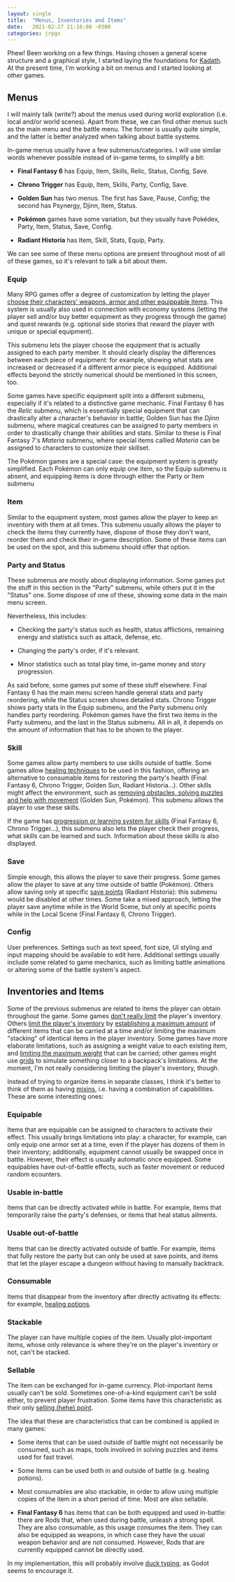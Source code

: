 ```yaml
---
layout: single
title:  "Menus, Inventories and Items"
date:   2021-02-27 21:16:00 -0300
categories: jrpgs
---
```


Phew! Been working on a few things. Having chosen a general scene structure
and  a graphical style, I started laying the foundations for
[Kadath](https://github.com/jbahamon/kadath). At the present time, I'm working
a bit on menus and I started looking at other games.


## Menus

I will mainly talk (write?) about the menus used during world exploration
(i.e. local and/or world scenes). Apart from these, we can find other menus
such as the main menu and the battle menu. The former is usually quite simple,
and the latter is better analyzed when talking about battle systems.

In-game menus usually have a few submenus/categories. I will use similar words
whenever possible instead of in-game terms, to simplify a bit:

- **Final Fantasy 6** has Equip, Item, Skills, Relic, Status, Config, Save.

- **Chrono Trigger** has Equip, Item, Skills, Party, Config, Save.

- **Golden Sun** has two menus. The first has Save, Pause, Config; the second
has Psynergy, Djinn, Item, Status.

- **Pokémon** games have some variation, but they usually have Pokédex, Party,
Item, Status, Save, Config.

- **Radiant Historia** has Item, Skill, Stats, Equip, Party.

We can see some of these menu options are present throughout most of all of
these games, so it's relevant to talk a bit about them.

### Equip

Many RPG games offer a degree of customization by letting the player [choose
their characters' weapons, armor and other equippable
items](https://tvtropes.org/pmwiki/pmwiki.php/Main/EquipmentBasedProgression).
This system is usually also used in connection with economy systems (letting
the player sell and/or buy better equipment as they progress through the game)
and quest rewards (e.g. optional side stories that reward the player with
unique or special equipment).

This submenu lets the player choose the equipment that is actually assigned to
each party member. It should clearly display the differences between each
piece of equipment: for example, showing what stats are increased or decreased
if a different armor piece is equipped. Additional effects beyond the strictly
numerical should be mentioned in this screen, too.

Some games have specific equipment split into a different submenu, especially
if it's related to a distinctive game mechanic. Final Fantasy 6 has the
_Relic_ submenu, which is essentially special equipment that can drastically
alter a character's behavior in battle; Golden Sun has the _Djinn_ submenu,
where magical creatures can be assigned to party members in order to
drastically change their abilities and stats. Similar to these is Final
Fantasy 7's _Materia_ submenu, where special items callled _Materia_ can be
assigned to characters to customize their skillset.

The Pokémon games are a special case: the equipment system is greatly
simplified. Each Pokémon can only equip one item, so the Equip submenu is
absent, and equipping items is done through either the Party or Item submenu

### Item

Similar to the equipment system, most games allow the player to keep an
inventory with them at all times. This submenu usually allows the player to
check the items they currently have, dispose of those they don't want, reorder
them and check their in-game description. Some of these items can be used on
the spot, and this submenu should offer that option. 

### Party and Status

These submenus are mostly about displaying information. Some games put the
stuff in this section in the "Party" submenu, while others put it in the
"Status" one. Some dispose of one of these, showing some data in the main menu
screen.

Nevertheless, this includes:

- Checking the party's status such as health, status afflictions, remaining
energy and statistics such as attack, defense, etc. 

- Changing the party's order, if it's relevant.

- Minor statistics such as total play time, in-game money and story progression.

As said before, some games put some of these stuff elsewhere. Final Fantasy 6
has the main menu screen handle general stats and party reordering, while the
Status screen shows detailed stats. Chrono Trigger shows party stats in the
Equip submenu, and the Party submenu only handles party reordering. Pokémon
games have the first two items in the Party submenu, and the last in the
Status submenu. All in all, it depends on the amount of information that has
to be shown to the player. 

### Skill

Some games allow party members to use skills outside of battle. Some games
allow [healing
techniques](https://tvtropes.org/pmwiki/pmwiki.php/Main/TheMedic) to be used
in this fashion, offering an alternative to consumable items for restoring the
party's health (Final Fantasy 6, Chrono Trigger, Golden Sun, Radiant
Historia...). Other skills might affect the environment, such as [removing
obstacles, solving puzzles and help with
movement](https://tvtropes.org/pmwiki/pmwiki.php/Main/AbilityRequiredToProceed)
(Golden Sun, Pokémon). This submenu allows the player to use these skills.

If the game has [progression or learning system for
skills](https://tvtropes.org/pmwiki/pmwiki.php/Main/SkillScoresAndPerks)
(Final Fantasy 6, Chrono Trigger...), this submenu also lets the player check
their progress, what skills can be learned and such. Information about
these skills is also displayed.


### Save

Simple enough, this allows the player to save their progress. Some games allow
the player to save at any time outside of battle (Pokémon). Others allow
saving only at specific [save
points](https://tvtropes.org/pmwiki/pmwiki.php/Main/SavePoint) (Radiant
Historia): this submenu would be disabled at other times. Some take a mixed
approach, letting the player save anytime while in the World Scene, but only
at specific points while in the Local Scene (Final Fantasy 6, Chrono Trigger).


### Config

User preferences. Settings such as text speed, font size, UI styling and input
mapping should be available to edit here. Additional settings usually include
some related to game mechanics, such as limiting battle animations or altering
some of the battle system's aspect.

## Inventories and Items

Some of the previous submenus are related to items the player can obtain
throughout the game. Some games [don't really
limit](https://tvtropes.org/pmwiki/pmwiki.php/Main/HyperspaceArsenal) the
player's inventory. Others [limit the player's
inventory](https://tvtropes.org/pmwiki/pmwiki.php/Main/InventoryManagementPuzzle)
by [establishing a maximum
amount](https://tvtropes.org/pmwiki/pmwiki.php/Main/LimitedLoadout) of
different items that can be carried at a time and/or limiting the maximum
"stacking" of identical items in the player inventory. Some games have more
elaborate limitations, such as assigning a weight value to each existing item,
and [limiting the maximum
weight](https://tvtropes.org/pmwiki/pmwiki.php/Main/CriticalEncumbranceFailure)
that can be carried; other games might use
[grids](https://tvtropes.org/pmwiki/pmwiki.php/Main/GridInventory) to simulate
something closer to a backpack's limitations. At the moment, I'm not really
considering limiting the player's inventory, though.


Instead of trying to organize items in separate classes, I think it's better
to think of them as having [mixins](https://en.wikipedia.org/wiki/Mixin), i.e.
having a combination of capabilities. These are some interesting ones:

### Equipable

Items that are equipable can be assigned to characters to activate their
effect. This usually brings limitations into play: a character, for example,
can only equip one armor set at a time, even if the player has dozens of them
in their inventory; additionally, equipment cannot usually be swapped
once in battle. However, their effect is usually automatic once equipped. Some
equipables have out-of-battle effects, such as faster movement or reduced
random ecounters.

### Usable in-battle

Items that can be directly activated while in battle. For example, items that
temporarily raise the party's defenses, or items that heal status ailments.

### Usable out-of-battle

Items that can be directly activated outside of battle. For example, items
that fully restore the party but can only be used at save points, and items
that let the player escape a dungeon without having to manually backtrack.

### Consumable

Items that disappear from the inventory after directly activating its effects:
for example, [healing
potions](https://tvtropes.org/pmwiki/pmwiki.php/Main/HealingPotion).

### Stackable

The player can have multiple copies of the item. Usually 
plot-important items, whose only relevance is where they're on the player's
inventory or not, can't be stacked.

### Sellable

The item can be exchanged for in-game currency. Plot-important items usually
can't be sold. Sometimes one-of-a-kind equipment can't be sold either, to
prevent player frustration. Some items have this characteristic as their only
[selling (hehe)
point](https://tvtropes.org/pmwiki/pmwiki.php/Main/VendorTrash).

The idea that these are characteristics that can be combined is applied in
many games:

- Some items that can be used outside of battle might not necessarily be
consumed, such as maps, tools involved in solving puzzles and items used for
fast travel.

- Some items can be used both in and outside of battle (e.g. healing potions).

- Most consumables are also stackable, in order to allow using multiple copies of
the item in a short period of time. Most are also sellable.

- **Final Fantasy 6** has items that can be both equipped and used in-battle:
there are Rods that, when used during battle, unleash a strong spell. They are
also consumable, as this usage consumes the item. They can also be equipped as
weapons, in which case they have the usual weapon behavior and are not
consumed. However, Rods that are currently equipped cannot be directly used.

In my implementation, this will probably involve [duck
typing](https://en.wikipedia.org/wiki/Duck_typing), as Godot seems to encourage it.